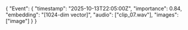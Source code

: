 {
  "Event": {
    "timestamp": "2025-10-13T22:05:00Z",
    "importance": 0.84,
    "embedding": "[1024-dim vector]",
    "audio": ["clip_07.wav"],
    "images": ["image"]
  }
}
